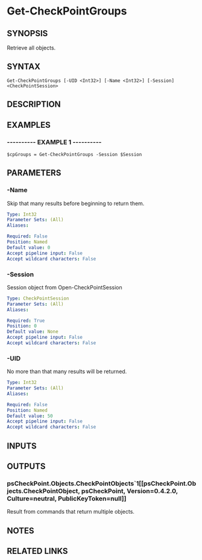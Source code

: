 # Get-CheckPointGroups

## SYNOPSIS
Retrieve all objects.

## SYNTAX

```
Get-CheckPointGroups [-UID <Int32>] [-Name <Int32>] [-Session] <CheckPointSession>
```

## DESCRIPTION

## EXAMPLES

### ----------  EXAMPLE 1  ----------
```
$cpGroups = Get-CheckPointGroups -Session $Session
```

## PARAMETERS

### -Name
Skip that many results before beginning to return them.

```yaml
Type: Int32
Parameter Sets: (All)
Aliases: 

Required: False
Position: Named
Default value: 0
Accept pipeline input: False
Accept wildcard characters: False
```

### -Session
Session object from Open-CheckPointSession

```yaml
Type: CheckPointSession
Parameter Sets: (All)
Aliases: 

Required: True
Position: 0
Default value: None
Accept pipeline input: False
Accept wildcard characters: False
```

### -UID
No more than that many results will be returned.

```yaml
Type: Int32
Parameter Sets: (All)
Aliases: 

Required: False
Position: Named
Default value: 50
Accept pipeline input: False
Accept wildcard characters: False
```

## INPUTS

## OUTPUTS

### psCheckPoint.Objects.CheckPointObjects`1[[psCheckPoint.Objects.CheckPointObject, psCheckPoint, Version=0.4.2.0, Culture=neutral, PublicKeyToken=null]]
Result from commands that return multiple objects.

## NOTES

## RELATED LINKS


